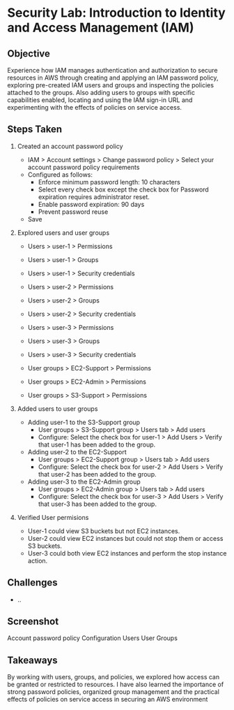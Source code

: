 # Security Lab: Introduction to Identity and Access Management (IAM)

## Objective
Experience how IAM manages authentication and authorization to secure resources in AWS through creating and applying an IAM password policy, exploring pre-created IAM users and groups and inspecting the policies attached to the groups. Also adding users to groups with specific capabilities enabled, locating and using the IAM sign-in URL and experimenting with the effects of policies on service access.

## Steps Taken
1. Created an account password policy
   - IAM > Account settings > Change password policy > Select your account password policy requirements
   - Configured as follows:
     - Enforce minimum password length: 10 characters
     - Select every check box except the check box for Password expiration requires administrator reset.
     - Enable password expiration: 90 days
     - Prevent password reuse
   - Save

2. Explored users and user groups
   -  Users > user-1 > Permissions
   -  Users > user-1 > Groups
   -  Users > user-1 > Security credentials
  
   -  Users > user-2 > Permissions
   -  Users > user-2 > Groups
   -  Users > user-2 > Security credentials
  
   -  Users > user-3 > Permissions
   -  Users > user-3 > Groups
   -  Users > user-3 > Security credentials
  
   -  User groups > EC2-Support > Permissions
   -  User groups > EC2-Admin > Permissions 
   -  User groups > S3-Support > Permissions
     
3. Added users to user groups
   - Adding user-1 to the S3-Support group
     - User groups > S3-Support group > Users tab > Add users
     - Configure:
       Select the check box for user-1 > Add Users > Verify that user-1 has been added to the group.
   - Adding user-2 to the EC2-Support
     - User groups > EC2-Support group > Users tab > Add users
     - Configure:
       Select the check box for user-2 > Add Users > Verify that user-2 has been added to the group.
   - Adding user-3 to the EC2-Admin group
     - User groups > EC2-Admin group > Users tab > Add users
     - Configure:
       Select the check box for user-3 > Add Users > Verify that user-3 has been added to the group.

   
5. Verified User permisions
   - User-1 could view S3 buckets but not EC2 instances.
   - User-2 could view EC2 instances but could not stop them or access S3 buckets.
   - User-3 could both view EC2 instances and perform the stop instance action.

## Challenges
- ..

## Screenshot
Account password policy Configuration
Users
User Groups

## Takeaways
By working with users, groups, and policies, we explored how access can be granted or restricted to resources. I have also learned the importance of strong password policies, organized group management and the practical effects of policies on service access in securing an AWS environment
